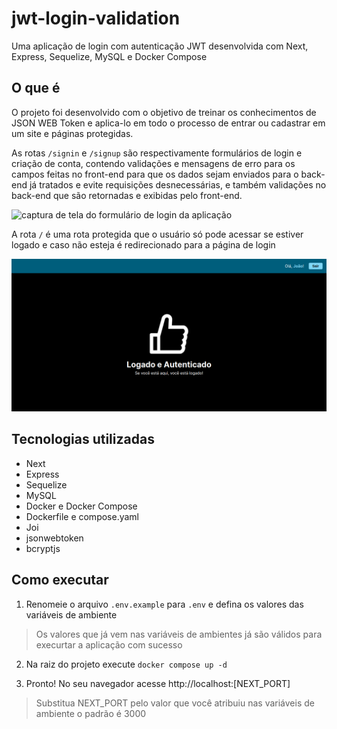 # jwt-login-validation

Uma aplicação de login com autenticação JWT desenvolvida com Next, Express, Sequelize, MySQL e Docker Compose

## O que é

O projeto foi desenvolvido com o objetivo de treinar os conhecimentos de JSON WEB Token e aplica-lo em todo o processo de entrar ou cadastrar em um site e páginas protegidas.

As rotas `/signin` e `/signup` são respectivamente formulários de login e criação de conta, contendo validações e mensagens de erro para os campos feitas no front-end para que os dados sejam enviados para o back-end já tratados e evite requisições desnecessárias, e também validações no back-end que são retornadas e exibidas pelo front-end.

<img src="images/signin-form-screenshot.png" alt="captura de tela do formulário de login da aplicação" />

A rota `/` é uma rota protegida que o usuário só pode acessar se estiver logado e caso não esteja é redirecionado para a página de login

<img src="images/logged-screenshot.png" alt="captura de tela da aplicação com usuário logado" />

## Tecnologias utilizadas
- Next
- Express
- Sequelize
- MySQL
- Docker e Docker Compose
- Dockerfile e compose.yaml
- Joi
- jsonwebtoken
- bcryptjs

## Como executar

1. Renomeie o arquivo `.env.example` para `.env` e defina os valores das variáveis de ambiente
> Os valores que já vem nas variáveis de ambientes já são válidos para execurtar a aplicação com sucesso

2. Na raiz do projeto execute `docker compose up -d`

3. Pronto! No seu navegador acesse http://localhost:[NEXT_PORT]
> Substitua NEXT_PORT pelo valor que você atribuiu nas variáveis de ambiente o padrão é 3000
